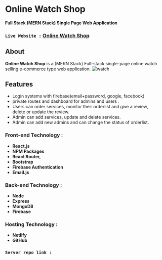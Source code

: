 # **Online Watch Shop**
**Full Stack (MERN Stack) Single Page Web Application**<br>
### `Live Website :` [Online Watch Shop](https://online-watch-shop.netlify.app/)
## About
**Online Watch Shop** is a (MERN Stack) Full-stack single-page online watch selling e-commerce type web application.
![watch](https://user-images.githubusercontent.com/76748226/127659142-117c6359-70b5-485c-b60b-65d24a3f814e.jpg)
## Features
- Login systems with firebase(email+password, google, facebook)
- private routes and dashboard for admins and users .
- Users can order services, monitor their orderlist and give a review, delete or update the review.
- Admin can add services, update and delete services.
- Admin can add new admins and can change the status of orderlist.


### Front-end Technology : 
- **React.js**
- **NPM Packages**
- **React Router,**
- **Bootstrap**
- **Firebase Authentication**
- **Email.js**



### Back-end Technology : 
- **Node**
- **Express**
- **MongoDB**
- **Firebase**


### Hosting Technology :
- **Netlify**
- **GitHub**

### `Server repo link :` []()



